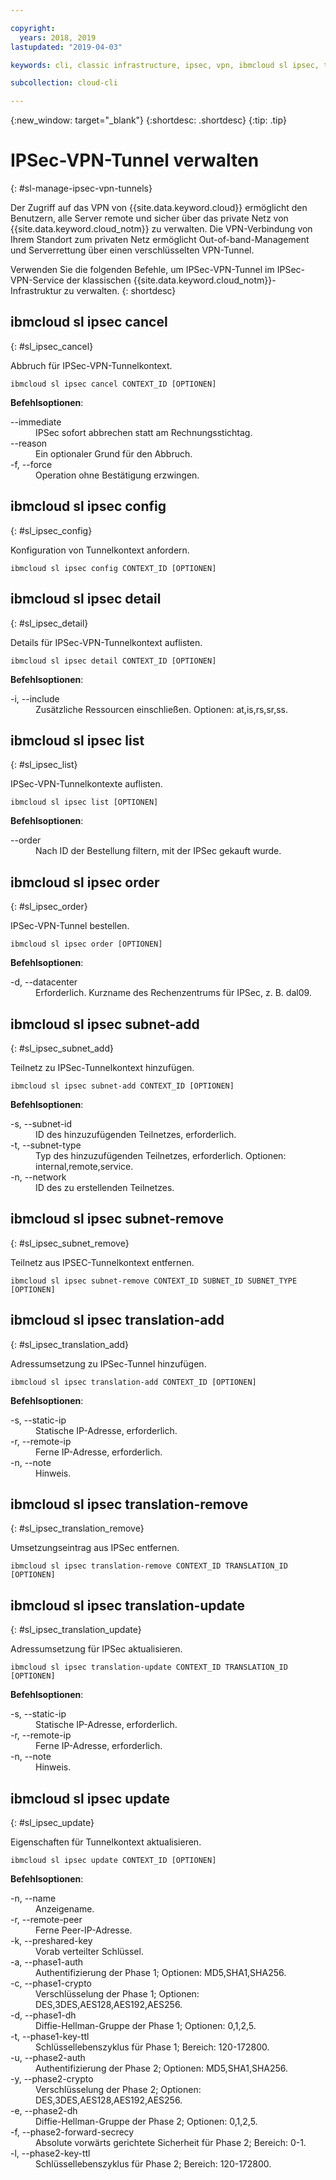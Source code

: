 ```yaml
---

copyright:
  years: 2018, 2019
lastupdated: "2019-04-03"

keywords: cli, classic infrastructure, ipsec, vpn, ibmcloud sl ipsec, tunnel, vpn access, encryption, vpn tunnel cli, ipsec vpn tunnel

subcollection: cloud-cli

---
```


{:new_window: target="_blank"}
{:shortdesc: .shortdesc}
{:tip: .tip}

# IPSec-VPN-Tunnel verwalten
{: #sl-manage-ipsec-vpn-tunnels}

Der Zugriff auf das VPN von {{site.data.keyword.cloud}} ermöglicht den Benutzern, alle Server remote und sicher über das private Netz von {{site.data.keyword.cloud_notm}} zu verwalten. Die VPN-Verbindung von Ihrem Standort zum privaten Netz ermöglicht Out-of-band-Management und Serverrettung über einen verschlüsselten VPN-Tunnel.

Verwenden Sie die folgenden Befehle, um IPSec-VPN-Tunnel im IPSec-VPN-Service der klassischen {{site.data.keyword.cloud_notm}}-Infrastruktur zu verwalten.
{: shortdesc}

## ibmcloud sl ipsec cancel
{: #sl_ipsec_cancel}

Abbruch für IPSec-VPN-Tunnelkontext.
```
ibmcloud sl ipsec cancel CONTEXT_ID [OPTIONEN]
```

<strong>Befehlsoptionen</strong>:
<dl>
<dt>--immediate</dt>
<dd>IPSec sofort abbrechen statt am Rechnungsstichtag.</dd>
<dt>--reason</dt>
<dd>Ein optionaler Grund für den Abbruch.</dd>
<dt>-f, --force</dt>
<dd>Operation ohne Bestätigung erzwingen.</dd>
</dl>

## ibmcloud sl ipsec config
{: #sl_ipsec_config}

Konfiguration von Tunnelkontext anfordern.
```
ibmcloud sl ipsec config CONTEXT_ID [OPTIONEN]
```

## ibmcloud sl ipsec detail
{: #sl_ipsec_detail}

Details für IPSec-VPN-Tunnelkontext auflisten.
```
ibmcloud sl ipsec detail CONTEXT_ID [OPTIONEN]
```

<strong>Befehlsoptionen</strong>:
<dl>
<dt>-i, --include</dt>
<dd>Zusätzliche Ressourcen einschließen. Optionen: at,is,rs,sr,ss.</dd>
</dl>

## ibmcloud sl ipsec list
{: #sl_ipsec_list}

IPSec-VPN-Tunnelkontexte auflisten.
```
ibmcloud sl ipsec list [OPTIONEN]
```

<strong>Befehlsoptionen</strong>:
<dl>
<dt>--order</dt>
<dd>Nach ID der Bestellung filtern, mit der IPSec gekauft wurde.</dd>
</dl>

## ibmcloud sl ipsec order
{: #sl_ipsec_order}

IPSec-VPN-Tunnel bestellen.
```
ibmcloud sl ipsec order [OPTIONEN]
```

<strong>Befehlsoptionen</strong>:
<dl>
<dt>-d, --datacenter</dt>
<dd>Erforderlich. Kurzname des Rechenzentrums für IPSec, z. B. dal09.</dd>
</dl>

## ibmcloud sl ipsec subnet-add
{: #sl_ipsec_subnet_add}

Teilnetz zu IPSec-Tunnelkontext hinzufügen.
```
ibmcloud sl ipsec subnet-add CONTEXT_ID [OPTIONEN]
```

<strong>Befehlsoptionen</strong>:
<dl>
<dt>-s, --subnet-id</dt>
<dd>ID des hinzuzufügenden Teilnetzes, erforderlich.</dd>
<dt>-t, --subnet-type</dt>
<dd>Typ des hinzuzufügenden Teilnetzes, erforderlich. Optionen: internal,remote,service.</dd>
<dt>-n, --network</dt>
<dd>ID des zu erstellenden Teilnetzes.</dd>
</dl>

## ibmcloud sl ipsec subnet-remove
{: #sl_ipsec_subnet_remove}

Teilnetz aus IPSEC-Tunnelkontext entfernen.
```
ibmcloud sl ipsec subnet-remove CONTEXT_ID SUBNET_ID SUBNET_TYPE [OPTIONEN]
```

## ibmcloud sl ipsec translation-add
{: #sl_ipsec_translation_add}

Adressumsetzung zu IPSec-Tunnel hinzufügen.
```
ibmcloud sl ipsec translation-add CONTEXT_ID [OPTIONEN]
```

<strong>Befehlsoptionen</strong>:
<dl>
<dt>-s, --static-ip</dt>
<dd>Statische IP-Adresse, erforderlich.</dd>
<dt>-r, --remote-ip</dt>
<dd>Ferne IP-Adresse, erforderlich.</dd>
<dt>-n, --note</dt>
<dd>Hinweis.</dd>
</dl>

## ibmcloud sl ipsec translation-remove
{: #sl_ipsec_translation_remove}

Umsetzungseintrag aus IPSec entfernen.
```
ibmcloud sl ipsec translation-remove CONTEXT_ID TRANSLATION_ID [OPTIONEN]
```

## ibmcloud sl ipsec translation-update
{: #sl_ipsec_translation_update}

Adressumsetzung für IPSec aktualisieren.
```
ibmcloud sl ipsec translation-update CONTEXT_ID TRANSLATION_ID [OPTIONEN]
```

<strong>Befehlsoptionen</strong>:
<dl>
<dt>-s, --static-ip</dt>
<dd>Statische IP-Adresse, erforderlich.</dd>
<dt>-r, --remote-ip</dt>
<dd>Ferne IP-Adresse, erforderlich.</dd>
<dt>-n, --note</dt>
<dd>Hinweis.</dd>
</dl>

## ibmcloud sl ipsec update
{: #sl_ipsec_update}

Eigenschaften für Tunnelkontext aktualisieren.
```
ibmcloud sl ipsec update CONTEXT_ID [OPTIONEN]
```

<strong>Befehlsoptionen</strong>:
<dl>
<dt>-n, --name</dt>
<dd>Anzeigename.</dd>
<dt>-r, --remote-peer</dt>
<dd>Ferne Peer-IP-Adresse.</dd>
<dt>-k, --preshared-key</dt>
<dd>Vorab verteilter Schlüssel.</dd>
<dt>-a, --phase1-auth</dt>
<dd>Authentifizierung der Phase 1; Optionen: MD5,SHA1,SHA256.</dd>
<dt>-c, --phase1-crypto</dt>
<dd>Verschlüsselung der Phase 1; Optionen: DES,3DES,AES128,AES192,AES256.</dd>
<dt>-d, --phase1-dh</dt>
<dd>Diffie-Hellman-Gruppe der Phase 1; Optionen: 0,1,2,5.</dd>
<dt>-t, --phase1-key-ttl</dt>
<dd>Schlüssellebenszyklus für Phase 1; Bereich: 120-172800.</dd>
<dt>-u, --phase2-auth</dt>
<dd>Authentifizierung der Phase 2; Optionen: MD5,SHA1,SHA256.</dd>
<dt>-y, --phase2-crypto</dt>
<dd>Verschlüsselung der Phase 2; Optionen: DES,3DES,AES128,AES192,AES256.</dd>
<dt>-e, --phase2-dh</dt>
<dd>Diffie-Hellman-Gruppe der Phase 2; Optionen: 0,1,2,5.</dd>
<dt>-f, --phase2-forward-secrecy</dt>
<dd>Absolute vorwärts gerichtete Sicherheit für Phase 2; Bereich: 0-1.</dd>
<dt>-l, --phase2-key-ttl</dt>
<dd>Schlüssellebenszyklus für Phase 2; Bereich: 120-172800.</dd>
</dl>
